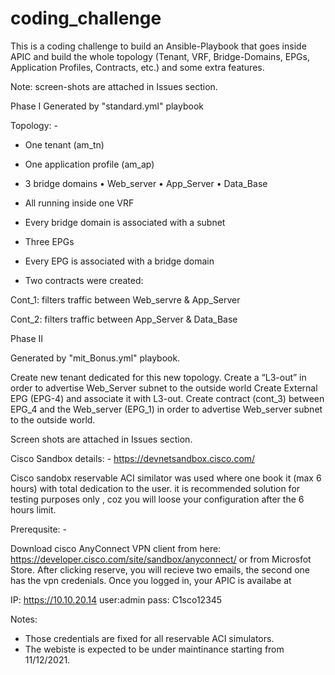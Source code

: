 # coding_challenge
This is a coding challenge to build an Ansible-Playbook that goes inside APIC and build the whole topology (Tenant, VRF, Bridge-Domains, EPGs, Application Profiles, Contracts, etc.) and some extra features.

Note: screen-shots are attached in Issues section.


Phase I
Generated by "standard.yml" playbook

Topology: -
-	One tenant (am_tn)
-	One application profile (am_ap)
-	3 bridge domains
•	Web_server
•	App_Server
•	Data_Base

-	All running inside one VRF

 
-	Every bridge domain is associated with a subnet

-	Three EPGs 
-	Every EPG is associated with a bridge domain
-	Two contracts were created: 


  Cont_1: filters traffic between Web_servre & App_Server

  Cont_2: filters traffic between App_Server & Data_Base
 
Phase II

Generated by "mit_Bonus.yml" playbook.

Create new tenant dedicated for this new topology.
Create a “L3-out” in order to advertise Web_Server subnet to the outside world
Create External EPG (EPG-4) and associate it with L3-out.
Create contract (cont_3) between EPG_4 and the Web_server (EPG_1) in order to advertise Web_server subnet to the outside world.

Screen shots are attached in Issues section.
	

Cisco Sandbox details: -
https://devnetsandbox.cisco.com/

Cisco sandobx reservable ACI similator was used where one book it (max 6 hours) with total dedication to the user.
it is recommended solution for testing purposes only , coz you will loose your configuration after the 6 hours limit.

Prerequsite: -

Download cisco AnyConnect VPN client from here: https://developer.cisco.com/site/sandbox/anyconnect/ or from Microsfot Store.
After clicking reserve, you will recieve two emails, the second one has the vpn credenials.
Once you logged in, your APIC is availabe at 

IP: https://10.10.20.14
user:admin
pass: C1sco12345

Notes: 
- Those credentials are fixed for all reservable ACI simulators.
- The webiste is expected to be under maintinance starting from 11/12/2021.


